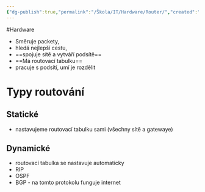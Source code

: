 ```yaml
---
{"dg-publish":true,"permalink":"/Škola/IT/Hardware/Router/","created":"1980-01-01T00:00:00.000+01:00","updated":"2024-03-18T08:54:52.414+01:00"}
---
```


#Hardware
- Směruje packety, 
- hledá nejlepší cestu, 
- ==spojuje sítě a vytváří podsítě==
- ==Má routovací tabulku==
- pracuje s podsítí, umí je rozdělit

# Typy routování
## Statické
- nastavujeme routovací tabulku sami (všechny sítě a gatewaye)
## Dynamické 
- routovací tabulka se nastavuje automaticky
- RIP
- OSPF
- BGP - na tomto protokolu funguje internet